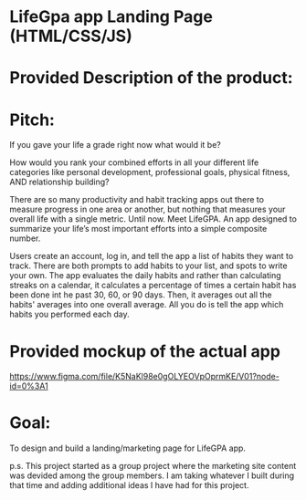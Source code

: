 # LifeGpa app Landing Page (HTML/CSS/JS)


# Provided Description of the product: 

 # Pitch: 
 If you gave your life a grade right now what would it be?

 How would you rank your combined efforts in all your different life categories like personal development, professional goals, physical fitness, AND relationship building?

 There are so many productivity and habit tracking apps out there to measure progress in one area or another, but nothing that measures your overall life with a single metric. Until now. Meet LifeGPA. An app designed to summarize your life’s most important efforts into a simple composite number.

 Users create an account, log in, and tell the app a list of habits they want to track. There are both prompts to add habits to your list, and spots to write your own. The app evaluates the daily habits and rather than calculating streaks on a calendar, it calculates a percentage of times a certain habit has been done int he past 30, 60, or 90 days. Then, it averages out all the habits' averages into one overall average. All you do is tell the app which habits you performed each day.
 
 # Provided mockup of the actual app 
 https://www.figma.com/file/K5NaKl98e0gOLYEOVpOprmKE/V01?node-id=0%3A1

 # Goal: 
  To design and build a landing/marketing page for LifeGPA app.

  p.s. This project started as a group project where the marketing site content was devided among the group members. I am taking whatever I built during that time and adding additional ideas I have had for this project. 

